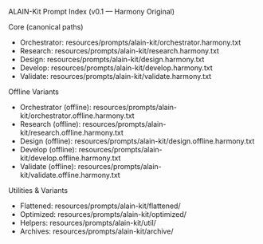 ALAIN-Kit Prompt Index (v0.1 — Harmony Original)

Core (canonical paths)
- Orchestrator: resources/prompts/alain-kit/orchestrator.harmony.txt
- Research: resources/prompts/alain-kit/research.harmony.txt
- Design: resources/prompts/alain-kit/design.harmony.txt
- Develop: resources/prompts/alain-kit/develop.harmony.txt
- Validate: resources/prompts/alain-kit/validate.harmony.txt

Offline Variants
- Orchestrator (offline): resources/prompts/alain-kit/orchestrator.offline.harmony.txt
- Research (offline): resources/prompts/alain-kit/research.offline.harmony.txt
- Design (offline): resources/prompts/alain-kit/design.offline.harmony.txt
- Develop (offline): resources/prompts/alain-kit/develop.offline.harmony.txt
- Validate (offline): resources/prompts/alain-kit/validate.offline.harmony.txt

Utilities & Variants
- Flattened: resources/prompts/alain-kit/flattened/
- Optimized: resources/prompts/alain-kit/optimized/
- Helpers: resources/prompts/alain-kit/util/
- Archives: resources/prompts/alain-kit/archive/
